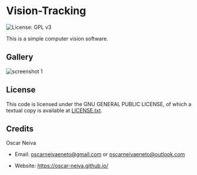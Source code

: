 Vision-Tracking
==========
![License: GPL v3](https://img.shields.io/badge/License-GPL%20v3-blue.svg)

This is a simple computer vision software.

Gallery
-------
![screenshot 1](https://github.com/oscar-neiva/Vision-Tracking/blob/master/images/picture.png)


License
-------

This code is licensed under the GNU GENERAL PUBLIC LICENSE, of which a textual copy is available at [LICENSE.txt](LICENSE.txt).


Credits
-------
Oscar Neiva

- Email: oscarneivaeneto@gmail.com or oscarneivaeneto@outlook.com

- Website: https://oscar-neiva.github.io/

